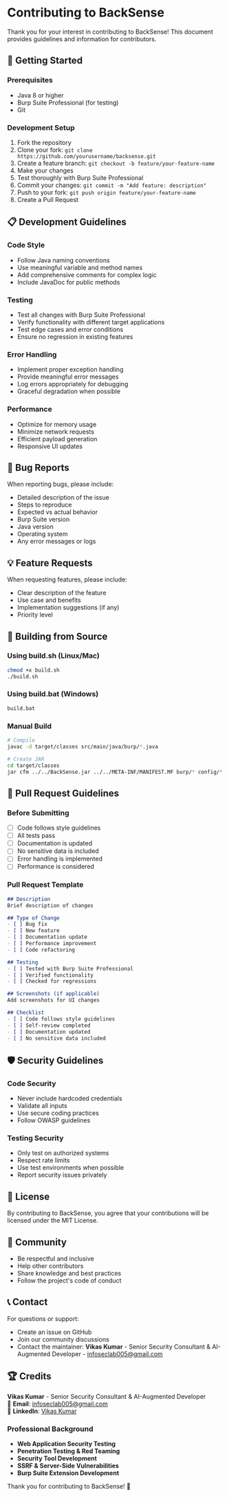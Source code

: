 # Contributing to BackSense

Thank you for your interest in contributing to BackSense! This document provides guidelines and information for contributors.

## 🚀 Getting Started

### Prerequisites
- Java 8 or higher
- Burp Suite Professional (for testing)
- Git

### Development Setup
1. Fork the repository
2. Clone your fork: `git clone https://github.com/yourusername/backsense.git`
3. Create a feature branch: `git checkout -b feature/your-feature-name`
4. Make your changes
5. Test thoroughly with Burp Suite Professional
6. Commit your changes: `git commit -m "Add feature: description"`
7. Push to your fork: `git push origin feature/your-feature-name`
8. Create a Pull Request

## 📋 Development Guidelines

### Code Style
- Follow Java naming conventions
- Use meaningful variable and method names
- Add comprehensive comments for complex logic
- Include JavaDoc for public methods

### Testing
- Test all changes with Burp Suite Professional
- Verify functionality with different target applications
- Test edge cases and error conditions
- Ensure no regression in existing features

### Error Handling
- Implement proper exception handling
- Provide meaningful error messages
- Log errors appropriately for debugging
- Graceful degradation when possible

### Performance
- Optimize for memory usage
- Minimize network requests
- Efficient payload generation
- Responsive UI updates

## 🐛 Bug Reports

When reporting bugs, please include:
- Detailed description of the issue
- Steps to reproduce
- Expected vs actual behavior
- Burp Suite version
- Java version
- Operating system
- Any error messages or logs

## 💡 Feature Requests

When requesting features, please include:
- Clear description of the feature
- Use case and benefits
- Implementation suggestions (if any)
- Priority level

## 🔧 Building from Source

### Using build.sh (Linux/Mac)
```bash
chmod +x build.sh
./build.sh
```

### Using build.bat (Windows)
```cmd
build.bat
```

### Manual Build
```bash
# Compile
javac -d target/classes src/main/java/burp/*.java

# Create JAR
cd target/classes
jar cfm ../../BackSense.jar ../../META-INF/MANIFEST.MF burp/* config/* META-INF/*
```

## 📝 Pull Request Guidelines

### Before Submitting
- [ ] Code follows style guidelines
- [ ] All tests pass
- [ ] Documentation is updated
- [ ] No sensitive data is included
- [ ] Error handling is implemented
- [ ] Performance is considered

### Pull Request Template
```markdown
## Description
Brief description of changes

## Type of Change
- [ ] Bug fix
- [ ] New feature
- [ ] Documentation update
- [ ] Performance improvement
- [ ] Code refactoring

## Testing
- [ ] Tested with Burp Suite Professional
- [ ] Verified functionality
- [ ] Checked for regressions

## Screenshots (if applicable)
Add screenshots for UI changes

## Checklist
- [ ] Code follows style guidelines
- [ ] Self-review completed
- [ ] Documentation updated
- [ ] No sensitive data included
```

## 🛡️ Security Guidelines

### Code Security
- Never include hardcoded credentials
- Validate all inputs
- Use secure coding practices
- Follow OWASP guidelines

### Testing Security
- Only test on authorized systems
- Respect rate limits
- Use test environments when possible
- Report security issues privately

## 📄 License

By contributing to BackSense, you agree that your contributions will be licensed under the MIT License.

## 🤝 Community

- Be respectful and inclusive
- Help other contributors
- Share knowledge and best practices
- Follow the project's code of conduct

## 📞 Contact

For questions or support:
- Create an issue on GitHub
- Join our community discussions
- Contact the maintainer: **Vikas Kumar** - Senior Security Consultant & AI-Augmented Developer - [infoseclab005@gmail.com](mailto:infoseclab005@gmail.com)

## 🏆 **Credits**

**Vikas Kumar** - Senior Security Consultant & AI-Augmented Developer  
📧 **Email**: [infoseclab005@gmail.com](mailto:infoseclab005@gmail.com)  
🔗 **LinkedIn**: [Vikas Kumar](https://www.linkedin.com/in/vikas-k-8b2a495b/)  

### Professional Background
- **Web Application Security Testing**
- **Penetration Testing & Red Teaming**
- **Security Tool Development**
- **SSRF & Server-Side Vulnerabilities**
- **Burp Suite Extension Development**

Thank you for contributing to BackSense! 🚀 